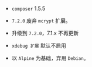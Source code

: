 * `composer` 1.5.5

* `7.2.0` 废弃 `mcrypt` 扩展。 

* 升级到 `7.2.0`，7.1.x 不再更新

* `xdebug 扩展` 默认不启用

* 以 `Alpine` 为基础，弃用 `Debian`。
